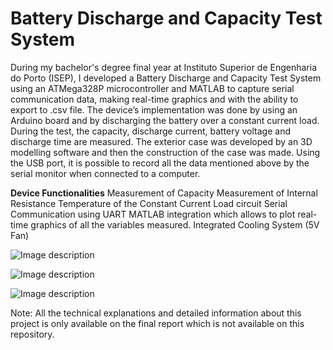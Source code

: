 # Battery Discharge and Capacity Test System
During my bachelor's degree final year at Instituto Superior de Engenharia do Porto (ISEP), I developed a Battery Discharge and Capacity Test System using an ATMega328P microcontroller and MATLAB to capture serial communication data, making real-time graphics and with the ability to export to .csv file.
The device’s implementation was done by using an Arduino board and by discharging the battery over a constant current load. During the test, the capacity, discharge current, battery voltage and discharge time are measured. The exterior case was developed by an 3D modelling software and then the construction of the case was made. Using the USB port, it is possible to record all the data mentioned above by the serial monitor when connected to a computer.

**Device Functionalities** 
Measurement of Capacity
Measurement of Internal Resistance
Temperature of the Constant Current Load circuit
Serial Communication using UART 
MATLAB integration which allows to plot real-time graphics of all the variables measured.
Integrated Cooling System (5V Fan)

![Image description](https://lh3.googleusercontent.com/OvSDa_gCZmppoqE7qf6w2aWMJBfEOgMFaVYrt1CgwPlirtXHUl92IhY0-0DrR540t9yft3UaGFAAKuVbwufLWpeg7vOtX6WNxhYBYQm7r6hC4-cdkbUlmza5BlC8NFhk3-06-mlnul28JUgwpevv6J626QcnleeS4FKhl-yw042Jwf02V0TaOjWmJQPHBp0xh3nMlwwhkOoQBJ6dl_2rTIgWx3LWP86C4aqnW05gu-QbE9PbOGHBcax-ieG9Lglc9-1GMx3eTH_0NGnHYpDct6m6WPpTj99CjItkoS3hs5QepxESg624fxwHbj95ygfozJfQ46HZXVEOgmZIoH01ziMIL6JHy853Vq8cgy249sitVsBN1nejg85ONEwyivtniKPMMemx1NRoczONnQwhlYF4rDd4DjPgFSlziy6qmLWL94P4BHGwavzO3ehWlOrzpnV02ppSOrrcIYdruGBWFLSOzp86xtD3rnXTKfvQcKTyRb_RHbTY8M7tioN_SwYCU0CRIl92twZssOF9erTp7yh9LwqSXobAMnKAiblw4TATQVzxwKU_bwhkB6Vel3FC8OcUmynmlmRdlhptzk3wj6XKGhvyaZMZHea_bH9TNe-XLyQBlMWBePo_ShXFZHpt0Xdto-If3P1A7B9yhSzvnvru8wJW6-g=w1735-h579-no)

![Image description](https://lh3.googleusercontent.com/ELtmaIylp3Ece0W1S983RGR8UP4lM1lYhUuoAeVxzdNe3ypOvTdwcwkudurD13M60pcjEnx3PHfJJUsN2awLeed2yIrMpQ8rgcK-S3_obj9qGdq3tqyHOYvM1EEby-YzHS9epis51hAyV9VKyR_emoYT-HdoGgYYEqzLQIpRmsXkwg6V46Ay7-oOpz5eF21MCkRWWBCaFPnKOp9kToL_dvZtQPcIFcmjkg_wQu9RKNTauQfMpQuzLjwEtaFjkbaUklxGwhG5PPHra-s0gpgsRERrjlxp4qASE9EqQCsQUEKv78bT1Y13mOxVN6fiBptUOgqvsKQlnoi3uJMBeVgWphRvD8OoHGFVRjJTQRdb-rsTcUjDQZn3XEipX4QjOtdoqf2CBjFgOcSiSpwHPWaV5E73Ye8J3InoIj-ke86hkhkTVIwyT7QykllxO4yGnqC5--Nxz1YUYVgn1DpwmBa1zab3ao-WiyX89-aH-ovTLtQ1uotTB23NpSnLAS4r8S-i1jvt9QbJq8ALzRSxQA2swqnHn13MdtLAxJwhwwCFVCnh_tLM_Wt1Wak7cJUKljH0Mcy-ZgbsS3FxlFL76O9yuF1IjLCsaF7oPd3QFI61bJ1D8hGHWgqWNzsJT42mVjR07lObnxvqxRCHfekzoL0DYBi5iJLcQJA=w1416-h915-no)

![Image description](https://lh3.googleusercontent.com/OT3SzjRw3nr7fWPqFoMPjatdA29op6qN1iK2tW7GZ6arFWtYtlLp9aF6fhFpJbjXb485tNT-0DogyuCJWN18v-0zAge_bg9FD8lc6Rcol-TKWoI8iqjrJG_OEz-4Qr-YpWcn7mZOvrx0lY_GWdxO0mikrVoRRiea7PGXXBiD77w1_KkUrmL-YKyKsyMSy4T53ROpnJ_WTi2-A5fDmKWGjsNy-1AjbqxZXCoiZSA8AMywh8B4sFu0W58lW2aoxAWmnSlPVyWt2uy6A2pS2r1Qt0-8YUH-smlO0RYG9Hw4meVAJvRFZrW4ycUD7grm4o_dtOZAsDdiMRnJK_5bgdeYX149jocccafvPLU1K3czd90lWqG3glgl0oiFNqF4jGs-PKl_y4XkAQW-xhE9UbvtkqqFwnpaTkCVGSEszgsGfwXWdpOvOIYi7pQmlWfsZBP11hmT5PVOo5yEawelMp8-Pl-8kViU7n0MBUwhaCAyPkRXAnXzqMTbZKml70lVplvH7L9wU_5nWsv4czZEFP9_IPdRZqNAe2GSrDCRc80Dmo2tDgVZvM5KQ2aybWR6lkdkTBJ9UNHFlQtXPNYdbo4ApLASRFvkm_vkGYKq_ODpzihe2to2sV6gqrl7cfM0XPzs0xcfWMqtah7F5_AFRVIE8ydVF43BDT4=w772-h581-no)

Note: All the technical explanations and detailed information about this project is only available on the final report which is not available on this repository.
